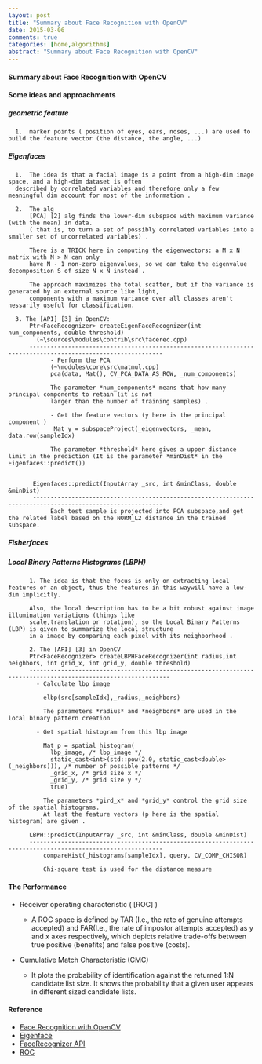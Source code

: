 ```yaml
---
layout: post
title: "Summary about Face Recognition with OpenCV"
date: 2015-03-06
comments: true
categories: [home,algorithms]
abstract: "Summary about Face Recognition with OpenCV"
---
```


#### Summary about Face Recognition with OpenCV ####

#### Some ideas and approachments

##### geometric feature
      1.  marker points ( position of eyes, ears, noses, ...) are used to build the feature vector (the distance, the angle, ...)

##### Eigenfaces
      1.  The idea is that a facial image is a point from a high-dim image space, and a high-dim dataset is often
      described by correlated variables and therefore only a few meaningful dim account for most of the information .

      2.  The alg
          [PCA] [2] alg finds the lower-dim subspace with maximum variance (with the mean) in data.
          ( that is, to turn a set of possibly correlated variables into a smaller set of uncorrelated variables) .

          There is a TRICK here in computing the eigenvectors: a M x N matrix with M > N can only
          have N - 1 non-zero eigenvalues, so we can take the eigenvalue decomposition S of size N x N instead .

          The approach maximizes the total scatter, but if the variance is generated by an external source like light,
          components with a maximum variance over all classes aren't nessarily useful for classification.

      3. The [API] [3] in OpenCV:
          Ptr<FaceRecognizer> createEigenFaceRecognizer(int num_components, double threshold)
            (~\sources\modules\contrib\src\facerec.cpp)
          ------------------------------------------------------------------------------------------------------------
                - Perform the PCA
                (~\modules\core\src\matmul.cpp)
                pca(data, Mat(), CV_PCA_DATA_AS_ROW, _num_components)

                The parameter *num_components* means that how many principal components to retain (it is not
                larger than the number of training samples) .

                - Get the feature vectors (y here is the principal component )
                 Mat y = subspaceProject(_eigenvectors, _mean, data.row(sampleIdx)

                The parameter *threshold* here gives a upper distance limit in the prediction (It is the parameter *minDist* in the  Eigenfaces::predict())


           Eigenfaces::predict(InputArray _src, int &minClass, double &minDist)
           -----------------------------------------------------------------------------------------------------------
                Each test sample is projected into PCA subspace,and get the related label based on the NORM_L2 distance in the trained subspace.


##### Fisherfaces

##### Local Binary Patterns Histograms (LBPH)
          1. The idea is that the focus is only on extracting local features of an object, thus the features in this waywill have a low-dim implicitly.

		  Also, the local description has to be a bit robust against image illumination variations (things like
          scale,translation or rotation), so the Local Binary Patterns (LBP) is given to summarize the local structure
          in a image by comparing each pixel with its neighborhood .

          2. The [API] [3] in OpenCV
          Ptr<FaceRecognizer> createLBPHFaceRecognizer(int radius,int neighbors, int grid_x, int grid_y, double threshold)
          --------------------------------------------------------------------------------------------------------------
            - Calculate lbp image

              elbp(src[sampleIdx],_radius,_neighbors)

              The parameters *radius* and *neighbors* are used in the local binary pattern creation

            - Get spatial histogram from this lbp image

              Mat p = spatial_histogram(
                lbp_image, /* lbp_image */
                static_cast<int>(std::pow(2.0, static_cast<double>(_neighbors))), /* number of possible patterns */
                _grid_x, /* grid size x */
                _grid_y, /* grid size y */
                true)

              The parameters *gird_x* and *grid_y* control the grid size of the spatial histograms.
              At last the feature vectors (p here is the spatial histogram) are given .

          LBPH::predict(InputArray _src, int &minClass, double &minDist)
          ------------------------------------------------------------------------------------------------------------
              compareHist(_histograms[sampleIdx], query, CV_COMP_CHISQR)

              Chi-square test is used for the distance measure



#### The Performance

   * Receiver operating characteristic ( [ROC]  )
       - A ROC space is defined by TAR (I.e., the rate of genuine attempts accepted) and FAR(I.e., the rate of
        impostor attempts accepted) as y and x axes respectively, which depicts relative trade-offs between
        true positive (benefits) and false positive (costs).

   * Cumulative Match Characteristic (CMC)
       - It plots the probability of identification against the returned 1:N candidate list size.
           It shows the probability that a given user appears in different sized candidate lists.

#### Reference        
   * [Face Recognition with OpenCV](http://docs.opencv.org/2.4/modules/contrib/doc/facerec/facerec_tutorial.html)
   * [Eigenface](http://en.wikipedia.org/wiki/Eigenface/)
   * [FaceRecognizer API](http://docs.opencv.org/trunk/modules/contrib/doc/facerec/facerec_api.html)
   * [ROC](http://en.wikipedia.org/wiki/Receiver_operating_characteristic)
